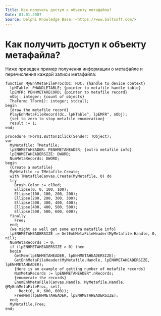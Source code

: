 ```yaml
---
Title: Как получить доступ к объекту метафайла?
Date: 01.01.2007
Source: Delphi Knowledge Base: <https://www.baltsoft.com/>
---
```



Как получить доступ к объекту метафайла?
========================================

Ниже приведен пример получения информации о метафайле и перечисления каждой записи метафайла:

    function MyEnhMetaFileProc(DC: HDC; {handle to device context}
      lpHTable: PHANDLETABLE; {pointer to metafile handle table}
      lpEMFR: PENHMETARECORD; {pointer to metafile record}
      nObj: integer; {count of objects}
      TheForm: TForm1): integer; stdcall;
    begin
      {draw the metafile record}
      PlayEnhMetaFileRecord(dc, lpHTable^, lpEMFR^, nObj);
      {set to zero to stop metafile enumeration}
      result := 1;
    end;
     
    procedure TForm1.Button1Click(Sender: TObject);
    var
      MyMetafile: TMetafile;
      lpENHMETAHEADER: PENHMETAHEADER; {extra metafile info}
      lpENHMETAHEADERSIZE: DWORD;
      NumMetaRecords: DWORD;
    begin
      {Create a metafile}
      MyMetafile := TMetafile.Create;
      with TMetafileCanvas.Create(MyMetafile, 0) do
      try
        Brush.Color := clRed;
        Ellipse(0, 0, 100, 100);
        Ellipse(100, 100, 200, 200);
        Ellipse(200, 200, 300, 300);
        Ellipse(300, 300, 400, 400);
        Ellipse(400, 400, 500, 500);
        Ellipse(500, 500, 600, 600);
      finally
        Free;
      end;
      {we might as well get some extra metafile info}
      lpENHMETAHEADERSIZE := GetEnhMetaFileHeader(MyMetafile.Handle, 0, nil);
      NumMetaRecords := 0;
      if (lpENHMETAHEADERSIZE > 0) then
      begin
        GetMem(lpENHMETAHEADER, lpENHMETAHEADERSIZE);
        GetEnhMetaFileHeader(MyMetafile.Handle, lpENHMETAHEADERSIZE, lpENHMETAHEADER);
        {Here is an example of getting number of metafile records}
        NumMetaRecords := lpENHMETAHEADER^.nRecords;
        {enumerate the records}
        EnumEnhMetaFile(Canvas.Handle, MyMetafile.Handle, @MyEnhMetaFileProc, self,
          Rect(0, 0, 600, 600));
        FreeMem(lpENHMETAHEADER, lpENHMETAHEADERSIZE);
      end;
      MyMetafile.Free;
    end;

